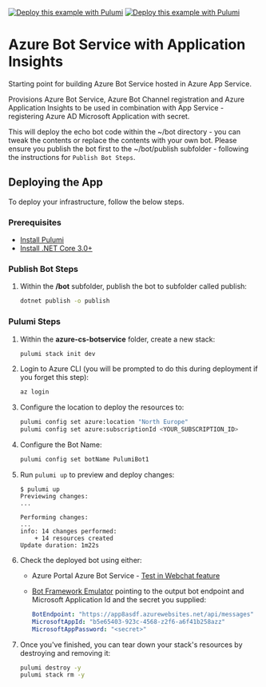 [![Deploy this example with Pulumi](https://get.pulumi.com/new/button.svg)](https://app.pulumi.com/new?template=https://github.com/pulumi/examples/blob/master/classic-azure-cs-botservice/README.md#gh-light-mode-only)
[![Deploy this example with Pulumi](https://get.pulumi.com/new/button-light.svg)](https://app.pulumi.com/new?template=https://github.com/pulumi/examples/blob/master/classic-azure-cs-botservice/README.md#gh-dark-mode-only)

# Azure Bot Service with Application Insights

Starting point for building Azure Bot Service hosted in Azure App Service.

Provisions Azure Bot Service, Azure Bot Channel registration and Azure Application Insights to be used in combination
with App Service - registering Azure AD Microsoft Application with secret.

This will deploy the echo bot code within the ~/bot directory - you can tweak the contents or replace the contents with your own bot.  Please ensure you publish the bot first to the ~/bot/publish subfolder - following the instructions for `Publish Bot Steps`.

## Deploying the App

To deploy your infrastructure, follow the below steps.

### Prerequisites

* [Install Pulumi](https://www.pulumi.com/docs/get-started/install/)
* [Install .NET Core 3.0+](https://dotnet.microsoft.com/download)

### Publish Bot Steps

1. Within the **/bot** subfolder, publish the bot to subfolder called publish:

    ```bash
    dotnet publish -o publish
    ```

### Pulumi Steps

1. Within the **azure-cs-botservice** folder, create a new stack:

    ```bash
    pulumi stack init dev
    ```

1. Login to Azure CLI (you will be prompted to do this during deployment if you forget this step):

    ```bash
    az login
    ```

1. Configure the location to deploy the resources to:

    ```bash
    pulumi config set azure:location "North Europe"
    pulumi config set azure:subscriptionId <YOUR_SUBSCRIPTION_ID>
    ```

1. Configure the Bot Name:

    ```bash
    pulumi config set botName PulumiBot1
    ```

1. Run `pulumi up` to preview and deploy changes:

    ```console
    $ pulumi up
    Previewing changes:
    ...

    Performing changes:
    ...
    info: 14 changes performed:
        + 14 resources created
    Update duration: 1m22s
    ```

1. Check the deployed bot using either:

    * Azure Portal Azure Bot Service - [Test in Webchat feature](https://docs.microsoft.com/en-us/azure/bot-service/abs-quickstart?view=azure-bot-service-4.0#test-the-bot)
    * [Bot Framework Emulator](https://github.com/Microsoft/BotFramework-Emulator) pointing to the output bot endpoint and Microsoft Application Id and the secret you supplied:

        ```yaml
        BotEndpoint: "https://app8asdf.azurewebsites.net/api/messages"
        MicrosoftAppId: "b5e65403-923c-4568-z2f6-a6f41b258azz"
        MicrosoftAppPassword: "<secret>"
        ```

1. Once you've finished, you can tear down your stack's resources by destroying and removing it:

    ```bash
    pulumi destroy -y
    pulumi stack rm -y
    ```
